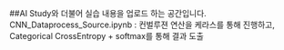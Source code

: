 ##AI Study와 더불어 실습 내용을 업로드 하는 공간입니다.
CNN_Dataprocess_Source.ipynb : 컨벌루젼 연산을 케라스를 통해 진행하고, Categorical CrossEntropy + softmax를 통해 결과 도출 
